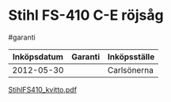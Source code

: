 # Stihl FS-410 C-E röjsåg

#garanti

| Inköpsdatum | Garanti | Inköpsställe |
|-------------|---------|--------------|
| 2012-05-30  |         | Carlsönerna  |

[StihlFS410_kvitto.pdf](Stihl%20FS-410%20C-E%20r%C3%B6js%C3%A5g/StihlFS410_kvitto.pdf)<!-- {"embed":"true", "preview":"true"} -->